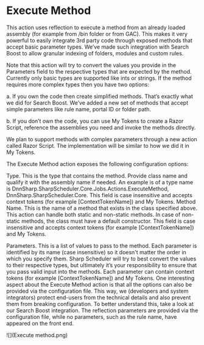 # Execute Method

This action uses reflection to execute a method from an already loaded assembly (for example from /bin folder or from GAC). This makes it very powerful to easily integrate 3rd party code through exposed methods that accept basic parameter types. We’ve made such integration with Search Boost to allow granular indexing of folders, modules and custom rules. 

Note that this action will try to convert the values you provide in the Parameters field to the respective types that are expected by the method. Currently only basic types are supported like ints or strings. If the method requires more complex types then you have two options: 

a. If you own the code then create simplified methods. That’s exactly what we did for Search Boost. We’ve added a new set of methods that accept simple parameters like rule name, portal ID or folder path.

b. If you don’t own the code, you can use My Tokens to create a Razor Script, reference the assemblies you need and invoke the methods directly.

We plan to support methods with complex parameters through a new action called Razor Script. The implementation will be similar to how we did it in My Tokens. 

The Execute Method action exposes the following configuration options: 

Type. This is the type that contains the method. Provide class name and qualify it with the assembly name if needed. An example is of a type name is DnnSharp.SharpScheduler.Core.Jobs.Actions.ExecuteMethod, DnnSharp.SharpScheduler.Core. This field is case insensitive and accepts context tokens (for example [ContextTokenName]) and My Tokens. 
Method Name. This is the name of a method that exists in the class specified above. This action can handle both static and non-static methods. In case of non-static methods, the class must have a default constructor. This field is case insensitive and accepts context tokens (for example [ContextTokenName]) and My Tokens. 

Parameters. This is a list of values to pass to the method. Each parameter is identified by its name (case insensitive) so it doesn't matter the order in which you specify them. Sharp Scheduler will try to best convert the values to their respective types, but ultimately it’s your responsibility to ensure that you pass valid input into the methods. Each parameter can contain context tokens (for example [ContextTokenName]) and My Tokens. 
One interesting aspect about the Execute Method action is that all the options can also be provided via the configuration file. This way, we (developers and system integrators) protect end-users from the technical details and also prevent them from breaking configuration. To better understand this, take a look at our Search Boost integration. The reflection parameters are provided via the configuration file, while no parameters, such as the rule name, have appeared on the front end.

![](Execute method.png)

